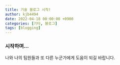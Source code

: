```yaml
---
title: 기술 블로그 시작!
author: kjb4494
date: 2022-04-18 00:00:00 +0900
categories: [기타, 블로그]
tags: [blogging]
---
```


### 시작하며...

나와 나의 팀원들과 또 다른 누군가에게 도움이 되길 바랍니다.
